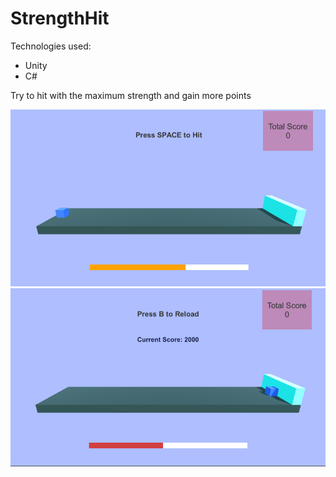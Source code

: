 # StrengthHit
 
Technologies used:
- Unity
- C#
 
Try to hit with the maximum strength and gain more points

![Img1](https://github.com/iamnexxed/StrengthHit/blob/main/StrengthHit_0.png)
![Img2](https://github.com/iamnexxed/StrengthHit/blob/main/StrengthHit_1.png)
